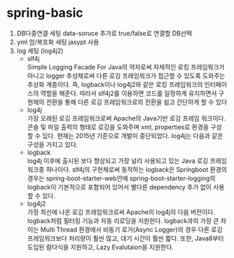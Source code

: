# spring-basic

1. DB다중연결 세팅 data-soruce 추가로 true/false로 연결할 DB선택
2. yml 암/복호화 세팅 jasypt 사용
3. log 세팅 (log4j2)
   * slf4j  
   Simple Logging Facade For Java의 약자로써 자체적인 로킹 프레임워크가 아니고 logger 추상체로써 다른 로깅 프레임워크가 접근할 수 있도록 도와주는 추상화 계층이다. 즉, logback이나 log4j2와 같은 로킹 프레임워크의 인터페이스의 역할을 해준다. 따라서 slf4j2를 이용하면 코드를 일정하게 유지하면서 구현체의 전환을 통해 다른 로깅 프레임워크로의 전환을 쉽고 간단하게 할 수 있다
   * log4j  
   가장 오래된 로깅 프레임워크로써 Apache의 Java기반 로깅 프레임 워크이다. 콘솔 및 파일 출력의 형태로 로깅을 도와주며 xml, properties로 환경을 구성할 수 있다. 현재는 2015년 기준으로 개발이 중단되었다. log4j는 다음과 같은 구성을 가지고 있다.
   * logback  
   log4j 이후에 출시된 보다 향상되고 가장 널리 사용되고 있는 Java 로깅 프레임워크중 하나이다. slf4j의 구현체로써 동작하는 logback은 Springboot 환경의 경우는 spring-boot-starter-web안에 spring-boot-starter-logging의 logback이 기본적으로 포함되어 있어서 별다른 dependency 추가 없이 사용할 수 있다.
   * log4j2  
   가장 최신에 나온 로깅 프레임워크로써 Apache의 log4j의 다음 버전이다. logback처럼 필터링 기능과 자동 리로딩을 지원한다. logback과의 가장 큰 차이는 Multi Thread 환경에서 비동기 로거(Async Logger)의 경우 다른 로깅 프레임워크보다 처리량이 훨씬 많고, 대기 시간이 훨씬 짧다. 또한, Java8부터 도입된 람다식을 지원하고, Lazy Evalutaion을 지원한다.